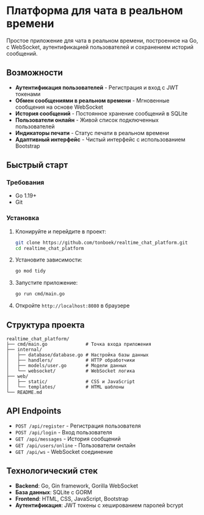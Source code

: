 # Платформа для чата в реальном времени

Простое приложение для чата в реальном времени, построенное на Go, с WebSocket, аутентификацией пользователей и сохранением историй сообщений.

## Возможности

- **Аутентификация пользователей** - Регистрация и вход с JWT токенами
- **Обмен сообщениями в реальном времени** - Мгновенные сообщения на основе WebSocket
- **История сообщений** - Постоянное хранение сообщений в SQLite
- **Пользователи онлайн** - Живой список подключенных пользователей
- **Индикаторы печати** - Статус печати в реальном времени
- **Адаптивный интерфейс** - Чистый интерфейс с использованием Bootstrap

## Быстрый старт

### Требования
- Go 1.19+
- Git

### Установка

1. Клонируйте и перейдите в проект:
   ```bash
   git clone https://github.com/tonboek/realtime_chat_platform.git
   cd realtime_chat_platform
   ```

2. Установите зависимости:
   ```bash
   go mod tidy
   ```

3. Запустите приложение:
   ```bash
   go run cmd/main.go
   ```

4. Откройте `http://localhost:8080` в браузере

## Структура проекта

```
realtime_chat_platform/
├── cmd/main.go              # Точка входа приложения
├── internal/
│   ├── database/database.go # Настройка базы данных
│   ├── handlers/            # HTTP обработчики
│   ├── models/user.go       # Модели данных
│   └── websocket/           # WebSocket логика
├── web/
│   ├── static/              # CSS и JavaScript
│   └── templates/           # HTML шаблоны
└── README.md
```

## API Endpoints

- `POST /api/register` - Регистрация пользователя
- `POST /api/login` - Вход пользователя
- `GET /api/messages` - История сообщений
- `GET /api/users/online` - Пользователи онлайн
- `GET /api/ws` - WebSocket соединение

## Технологический стек

- **Backend**: Go, Gin framework, Gorilla WebSocket
- **База данных**: SQLite с GORM
- **Frontend**: HTML, CSS, JavaScript, Bootstrap
- **Аутентификация**: JWT токены с хешированием паролей bcrypt